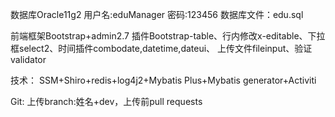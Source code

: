 数据库Oracle11g2
用户名:eduManager
密码:123456
数据库文件：edu.sql

前端框架Bootstrap+admin2.7
插件Bootstrap-table、行内修改x-editable、下拉框select2、时间插件combodate,datetime,dateui、
上传文件fileinput、验证validator

技术：
SSM+Shiro+redis+log4j2+Mybatis Plus+Mybatis generator+Activiti

Git:
上传branch:姓名+dev，上传前pull requests